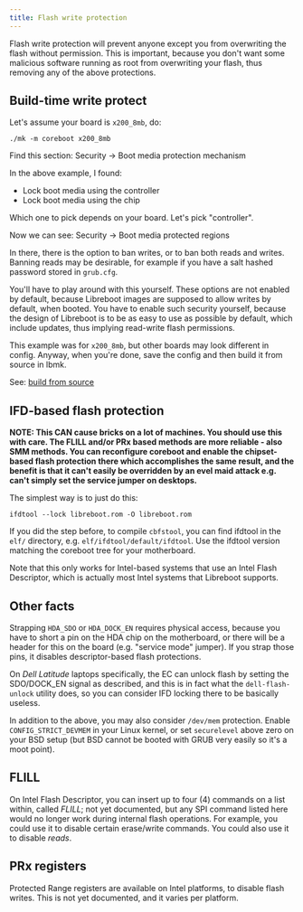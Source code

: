 ```yaml
---
title: Flash write protection
---
```


Flash write protection will prevent anyone except you from overwriting the
flash without permission. This is important, because you don't want some
malicious software running as root from overwriting your flash, thus removing
any of the above protections.

Build-time write protect
---------------------------

Let's assume your board is `x200_8mb`, do:

	./mk -m coreboot x200_8mb

Find this section: Security -> Boot media protection mechanism

In the above example, I found:

* Lock boot media using the controller
* Lock boot media using the chip

Which one to pick depends on your board. Let's pick "controller".

Now we can see: Security -> Boot media protected regions

In there, there is the option to ban writes, or to ban both reads and writes.
Banning reads may be desirable, for example if you have a salt hashed password
stored in `grub.cfg`.

You'll have to play around with this yourself. These options are not enabled
by default, because Libreboot images are supposed to allow writes by default,
when booted. You have to enable such security yourself, because the design of
Libreboot is to be as easy to use as possible by default, which include updates,
thus implying read-write flash permissions.

This example was for `x200_8mb`, but other boards may look different in config.
Anyway, when you're done, save the config and then build it from source in lbmk.

See: [build from source](../build/)

IFD-based flash protection
--------------------------

**NOTE: This CAN cause bricks on a lot of machines. You should use this with
care. The FLILL and/or PRx based methods are more reliable - also SMM methods.
You can reconfigure coreboot and enable the chipset-based flash protection there
which accomplishes the same result, and the benefit is that it can't easily
be overridden by an evel maid attack e.g. can't simply set the service jumper
on desktops.**

The simplest way is to just do this:

	ifdtool --lock libreboot.rom -O libreboot.rom

If you did the step before, to compile `cbfstool`, you can find ifdtool in
the `elf/` directory, e.g. `elf/ifdtool/default/ifdtool`. Use the ifdtool
version matching the coreboot tree for your motherboard.

Note that this only works for Intel-based systems that use an Intel Flash
Descriptor, which is actually most Intel systems that Libreboot supports.

Other facts
-----------

Strapping `HDA_SDO` or `HDA_DOCK_EN` requires physical access, because you have
to short a pin on the HDA chip on the motherboard, or there will be a header
for this on the board (e.g. "service mode" jumper). If you strap those pins,
it disables descriptor-based flash protections.

On *Dell Latitude* laptops specifically, the EC can unlock flash by setting
the SDO/DOCK\_EN signal as described, and this is in fact what
the `dell-flash-unlock` utility does, so you can consider IFD locking there
to be basically useless.

In addition to the above, you may also consider `/dev/mem` protection.
Enable `CONFIG_STRICT_DEVMEM` in your Linux kernel, or set `securelevel` above
zero on your BSD setup (but BSD cannot be booted with GRUB very easily so
it's a moot point).

FLILL
-----

On Intel Flash Descriptor, you can insert up to four (4) commands on a list
within, called *FLILL*; not yet documented, but any SPI command listed here
would no longer work during internal flash operations. For example, you could
use it to disable certain erase/write commands. You could also use it to
disable *reads*.

PRx registers
-------------

Protected Range registers are available on Intel platforms, to disable flash
writes. This is not yet documented, and it varies per platform.
